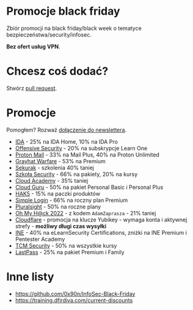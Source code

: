 # Promocje black friday
Zbiór promocji na black friday/black week o tematyce bezpieczeństwa/security/infosec. 

**Bez ofert usług VPN**.

# Chcesz coś dodać?
Stwórz [pull request](https://github.com/kacperszurek/blackfriday/pulls).


# Promocje

Pomogłem? Rozważ [dołączenie do newslettera](https://newsletter.szurek.tv/).

* [IDA](https://hex-rays.com/terms-and-conditions-black-friday-sale-2022/) - 25% na IDA Home, 10% na IDA Pro
* [Offensive Security](https://www.offensive-security.com/learn-one/) - 20% na subskrypcje Learn One
* [Proton Mail](https://proton.me/mail/black-friday) - 33% na Mail Plus, 40% na Proton Unlimited
* [Grayhat Warfare](https://grayhatwarfare.com/packages) - 53% na Premium
* [Sekurak](https://sekurak.pl/black-week-z-sekurakiem-kilka-naszych-szkolen-z-rabatem-40/) - szkolenia 40% taniej
* [Szkoła Security](https://szkolasecurity.pl/black/) - 66% na pakiety,  20% na kursy
* [Cloud Academy](https://cloudacademy.com/promos/black-friday-early-bird-2022/) - 35% taniej
* [Cloud Guru](https://acloudguru.com/content/blackfriday2022) - 50% na pakiet Personal Basic i Personal Plus
* [HAK5](https://shop.hak5.org/pages/custom-red-team-field-kit) - 15% na paczki produktów
* [Simple Login](https://simplelogin.io/pricing/) - 66% na roczny plan Premium
* [Pluralsight](https://www.pluralsight.com/pricing/skills?type=individual) - 50% na roczne plany
* [Oh My H@ck 2022](https://eventory.cc/event/oh-my-hack-2022/tickets) - z kodem `AdamZaprasza` - 21% taniej
* [Cloudflare](https://www.cloudflare.com/products/zero-trust/phishing-resistant-mfa/) - promocja na klucze Yubikey - wymaga konta i aktywnej strefy - **możliwy długi czas wysyłki**
* [INE](https://linktr.ee/inetraining) - 40% na eLearnSecurity Certifications, zniżki na INE Premium i Pentester Academy
* [TCM Security](https://tcm-sec.com/coupon/) - 50% na wszystkie kursy
* [LastPass](https://www.lastpass.com/pricing) - 25% na pakiet Premium i Family

# Inne listy

* https://github.com/0x90n/InfoSec-Black-Friday
* https://training.dfirdiva.com/current-discounts
